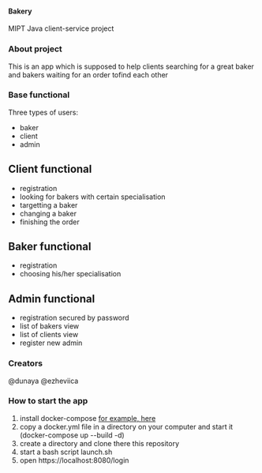 #### Bakery
MIPT Java client-service project
### About project
This is an app which is supposed to help clients searching for a great baker and bakers waiting for an order tofind each other
### Base functional
Three types of users:
- baker
- client
- admin
## Client functional
- registration
- looking for bakers with certain specialisation
- targetting a baker
- changing a baker
- finishing the order
## Baker functional
- registration
- choosing his/her specialisation
## Admin functional
- registration secured by password
- list of bakers view
- list of clients view
- register new admin
### Creators
@dunaya
@ezheviica
### How to start the app
1. install docker-compose [for example, here](https://docs.docker.com/compose/install/)
2. copy a docker.yml file in a directory on your computer and start it (docker-compose up --build -d)
3. create a directory and clone there this repository
4. start a bash script launch.sh
5. open https://localhost:8080/login 
